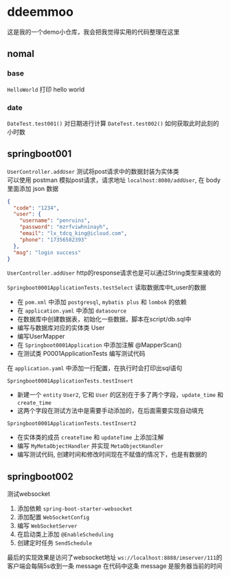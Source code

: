 # ddeemmoo
这是我的一个demo小仓库，我会把我觉得实用的代码整理在这里

## nomal
### base
`HelloWorld` 打印 hello world

### date
`DateTest.test001()` 对日期进行计算
`DateTest.test002()` 如何获取此时此刻的小时数

## springboot001
`UserController.addUser` 测试将post请求中的数据封装为实体类<br>
可以使用 postman 模拟post请求，请求地址 `localhost:8080/addUser`, 在 body里面添加 json 数据
```json
{
  "code": "1234",
  "user": {
    "username": "penruins",
	"password": "mzrfviwhninayh",
	"email": "lx_tdcq_king@icloud.com",
	"phone": "17356582393"
  },
  "msg": "login success"
}
```

`UserController.addUser` http的response请求也是可以通过String类型来接收的

`Springboot0001ApplicationTests.testSelect`
读取数据库中t_user的数据
- 在 `pom.xml` 中添加 `postgresql`, `mybatis plus` 和 `lombok` 的依赖
- 在 `application.yaml` 中添加 `datasource`
- 在数据库中创建数据表，初始化一些数据，脚本在script/db.sql中
- 编写与数据库对应的实体类 User
- 编写UserMapper
- 在 `Springboot0001Application` 中添加注解 @MapperScan()
- 在测试类 P0001ApplicationTests 编写测试代码

在 `application.yaml` 中添加一行配置，在执行时会打印出sql语句


`Springboot0001ApplicationTests.testInsert`
- 新建一个 `entity` `User2`, 它和 `User` 的区别在于多了两个字段，`update_time` 和 `create_time`
- 这两个字段在测试方法中是需要手动添加的，在后面需要实现自动填充

`Springboot0001ApplicationTests.testInsert2`
- 在实体类的成员 `createTime` 和 `updateTime` 上添加注解
- 编写 `MyMetaObjectHandler` 并实现 `MetaObjectHandler`
- 编写测试代码, 创建时间和修改时间现在不赋值的情况下，也是有数据的

## springboot002
测试websocket
1. 添加依赖 `spring-boot-starter-websocket`
2. 添加配置 `WebSocketConfig`
3. 编写 `WebSocketServer`
4. 在启动类上添加 `@EnableScheduling`
5. 创建定时任务 `SendSchedule`

最后的实现效果是访问了websocket地址 `ws://localhost:8888/imserver/111`的客户端会每隔5s收到一条 message
在代码中这条 message 是服务器当前的时间
